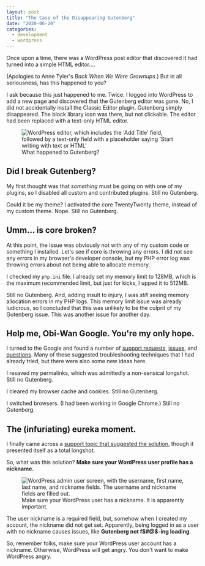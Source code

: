 ```yaml
---
layout: post
title: "The Case of the Disappearing Gutenberg"
date: "2020-06-20"
categories:
  - development
  - wordpress
---
```


Once upon a time, there was a WordPress post editor that discovered it had turned into a simple HTML editor....

(Apologies to Anne Tyler's _Back When We Were Grownups_.) But in all seriousness, has this happened to you?

I ask because this just happened to me. Twice. I logged into WordPress to add a new page and discovered that the Gutenberg editor was gone. No, I did not accidentally install the Classic Editor plugin. Gutenberg simply disappeared. The block library icon was there, but not clickable. The editor had been replaced with a text-only HTML editor.

<figure>
  <img src="{{ site.url }}/assets/images/posts/no-gutenberg.jpg" alt="WordPress editor, which includes the 'Add Title' field, followed by a text-only field with a placeholder saying 'Start writing with text or HTML'">
  <figcaption>What happened to Gutenberg?</figcaption>
</figure>

## Did I break Gutenberg?

My first thought was that _something_ must be going on with one of my plugins, so I disabled all custom and contributed plugins. Still no Gutenberg.

Could it be my theme? I activated the core TwentyTwenty theme, instead of my custom theme. Nope. Still no Gutenberg.

## Umm... is core broken?

At this point, the issue was obviously not with any of my custom code or something I installed. Let's see if core is throwing any errors. I did not see any errors in my browser's developer console, but my PHP error log was throwing errors about not being able to allocate memory.

I checked my `php.ini` file. I already set my memory limit to 128MB, which is the maximum recommended limit, but just for kicks, I upped it to 512MB.

Still no Gutenberg. And, adding insult to injury, I was _still_ seeing memory allocation errors in my PHP logs. This memory limit issue was already ludicrous, so I concluded that this was unlikely to be the culprit of my Gutenberg issue. This was another issue for another day.

## Help me, Obi-Wan Google. You're my only hope.

I turned to the Google and found a number of [support requests](https://wordpress.org/support/topic/block-editor-no-longer-working-only-shows-html/), [issues](https://github.com/WordPress/gutenberg/issues/12760), and [questions](https://wordpress.stackexchange.com/questions/126110/visual-editor-missing-server-side-problem-how-would-you-debug-it). Many of these suggested troubleshooting techniques that I had already tried, but there were also some new ideas here.

I resaved my permalinks, which was admittedly a non-sensical longshot. Still no Gutenberg.

I cleared my browser cache and cookies. Still no Gutenberg.

I switched browsers. (I had been working in Google Chrome.) Still no Gutenberg.

## The (infuriating) eureka moment.

I finally came across a [support topic that suggested the solution](https://wordpress.org/support/topic/block-editor-no-longer-working-only-shows-html/page/3/#post-11093164), though it presented itself as a total longshot.

So, what was this solution? **Make sure your WordPress user profile has a nickname.**

<figure>
  <img src="{{ site.url }}/assets/images/posts/profile-with-nickname.jpg" alt="WordPress admin user screen, with the username, first name, last name, and nickname fields. The username and nickname fields are filled out.">
  <figcaption>Make sure your WordPress user has a nickname. It is apparently important.</figcaption>
</figure>

The user nickname is a required field, but, somehow when I created my account, the nickname did not get set. Apparently, being logged in as a user with no nickname causes issues, like **Gutenberg not f$#@$-ing loading**.

So, remember folks, make sure your WordPress user account has a nickname. Otherwise, WordPress will get angry. You don't want to make WordPress angry.
